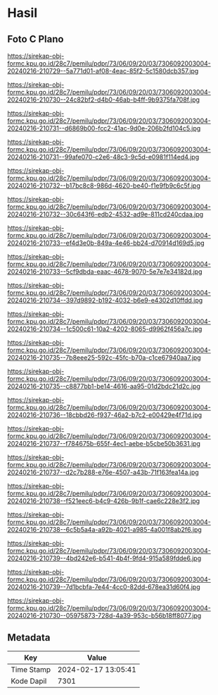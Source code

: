 # Hasil

## Foto C Plano

https://sirekap-obj-formc.kpu.go.id/28c7/pemilu/pdpr/73/06/09/20/03/7306092003004-20240216-210729--5a771d01-af08-4eac-85f2-5c1580dcb357.jpg

https://sirekap-obj-formc.kpu.go.id/28c7/pemilu/pdpr/73/06/09/20/03/7306092003004-20240216-210730--24c82bf2-d4b0-46ab-b4ff-9b9375fa708f.jpg

https://sirekap-obj-formc.kpu.go.id/28c7/pemilu/pdpr/73/06/09/20/03/7306092003004-20240216-210731--d6869b00-fcc2-41ac-9d0e-206b2fd104c5.jpg

https://sirekap-obj-formc.kpu.go.id/28c7/pemilu/pdpr/73/06/09/20/03/7306092003004-20240216-210731--99afe070-c2e6-48c3-9c5d-e0981f114ed4.jpg

https://sirekap-obj-formc.kpu.go.id/28c7/pemilu/pdpr/73/06/09/20/03/7306092003004-20240216-210732--b17bc8c8-986d-4620-be40-f1e9fb9c6c5f.jpg

https://sirekap-obj-formc.kpu.go.id/28c7/pemilu/pdpr/73/06/09/20/03/7306092003004-20240216-210732--30c643f6-edb2-4532-ad9e-811cd240cdaa.jpg

https://sirekap-obj-formc.kpu.go.id/28c7/pemilu/pdpr/73/06/09/20/03/7306092003004-20240216-210733--ef4d3e0b-849a-4e46-bb24-d70914d169d5.jpg

https://sirekap-obj-formc.kpu.go.id/28c7/pemilu/pdpr/73/06/09/20/03/7306092003004-20240216-210733--5cf9dbda-eaac-4678-9070-5e7e7e34182d.jpg

https://sirekap-obj-formc.kpu.go.id/28c7/pemilu/pdpr/73/06/09/20/03/7306092003004-20240216-210734--397d9892-b192-4032-b6e9-e4302d10ffdd.jpg

https://sirekap-obj-formc.kpu.go.id/28c7/pemilu/pdpr/73/06/09/20/03/7306092003004-20240216-210734--1c500c61-10a2-4202-8065-d9962f456a7c.jpg

https://sirekap-obj-formc.kpu.go.id/28c7/pemilu/pdpr/73/06/09/20/03/7306092003004-20240216-210735--7b8eee25-592c-45fc-b70a-c1ce67940aa7.jpg

https://sirekap-obj-formc.kpu.go.id/28c7/pemilu/pdpr/73/06/09/20/03/7306092003004-20240216-210735--c8877bb1-be14-4616-aa95-01d2bdc21d2c.jpg

https://sirekap-obj-formc.kpu.go.id/28c7/pemilu/pdpr/73/06/09/20/03/7306092003004-20240216-210736--18cbbd26-f937-46a2-b7c2-e00429e4f71d.jpg

https://sirekap-obj-formc.kpu.go.id/28c7/pemilu/pdpr/73/06/09/20/03/7306092003004-20240216-210737--f784675b-655f-4ec1-aebe-b5cbe50b3631.jpg

https://sirekap-obj-formc.kpu.go.id/28c7/pemilu/pdpr/73/06/09/20/03/7306092003004-20240216-210737--d2c7b288-e76e-4507-a43b-71f163fea14a.jpg

https://sirekap-obj-formc.kpu.go.id/28c7/pemilu/pdpr/73/06/09/20/03/7306092003004-20240216-210738--f521eec6-b4c9-426b-9b1f-cae6c228e3f2.jpg

https://sirekap-obj-formc.kpu.go.id/28c7/pemilu/pdpr/73/06/09/20/03/7306092003004-20240216-210738--6c5b5a4a-a92b-4021-a985-4a001f8ab2f6.jpg

https://sirekap-obj-formc.kpu.go.id/28c7/pemilu/pdpr/73/06/09/20/03/7306092003004-20240216-210739--4bd242e6-b541-4b4f-9fd4-915a589fdde6.jpg

https://sirekap-obj-formc.kpu.go.id/28c7/pemilu/pdpr/73/06/09/20/03/7306092003004-20240216-210739--7d1bcbfa-7e44-4cc0-82dd-678ea31d60f4.jpg

https://sirekap-obj-formc.kpu.go.id/28c7/pemilu/pdpr/73/06/09/20/03/7306092003004-20240216-210730--05975873-728d-4a39-953c-b56b18ff8077.jpg


## Metadata

| Key        | Value               |
| ---------- | ------------------- |
| Time Stamp | 2024-02-17 13:05:41 |
| Kode Dapil | 7301                |



